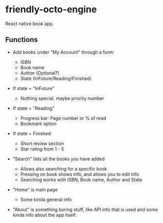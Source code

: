 # friendly-octo-engine
React native book app.


## Functions

- Add books under "My Account" through a form:
  - ISBN
  - Book name
  - Author (Optional?)
  - State (InFuture/Reading/Finished)
- If state = "InFuture"
  - Nothing special, maybe priority number
- If state = "Reading"
  - Progress bar: Page number or % of read
  - Bookmark option
- If state = Finished
  - Short review section
  - Star rating from 1 - 5

- "Search" lists all the books you have added
  - Allows also searching for a specific book
  - Pressing on book shows info, and allows you to edit info
  - Searching works with ISBN, Book name, Author and State

- "Home" is main page
  - Some kinda general info

- "About" is something boring stuff, like API info that is used and some kinda info about the app itself.

